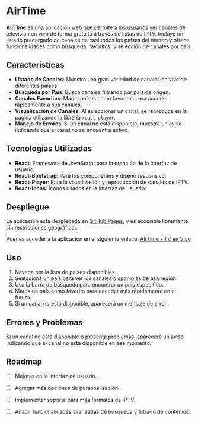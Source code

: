 # AirTime

**AirTime** es una aplicación web que permite a los usuarios ver canales de televisión en vivo de forma gratuita a través de listas de IPTV. Incluye un listado precargado de canales de casi todos los países del mundo y ofrece funcionalidades como búsqueda, favoritos, y selección de canales por país.

## Características

- **Listado de Canales**: Muestra una gran variedad de canales en vivo de diferentes países.
- **Búsqueda por País**: Busca canales filtrando por país de origen.
- **Canales Favoritos**: Marca países como favoritos para acceder rápidamente a sus canales.
- **Visualización de Canales**: Al seleccionar un canal, se reproduce en la página utilizando la librería `react-player`.
- **Manejo de Errores**: Si un canal no está disponible, muestra un aviso indicando que el canal no se encuentra activo.

## Tecnologías Utilizadas

- **React**: Framework de JavaScript para la creación de la interfaz de usuario.
- **React-Bootstrap**: Para los componentes y diseño responsivo.
- **React-Player**: Para la visualización y reproducción de canales de IPTV.
- **React-Icons**: Íconos usados en la interfaz de usuario.

## Despliegue

La aplicación está desplegada en [GitHub Pages](https://pages.github.com/), y es accesible libremente sin restricciones geográficas.

Puedes acceder a la aplicación en el siguiente enlace: [AirTime - TV en Vivo](URL_DE_TU_APP)

## Uso

1. Navega por la lista de países disponibles.
2. Selecciona un país para ver los canales disponibles de esa región.
3. Usa la barra de búsqueda para encontrar un país específico.
4. Marca un país como favorito para acceder más rápidamente en el futuro.
5. Si un canal no está disponible, aparecerá un mensaje de error.

## Errores y Problemas

Si un canal no está disponible o presenta problemas, aparecerá un aviso indicando que el canal no está disponible en ese momento.

## Roadmap

- [ ] Mejoras en la interfaz de usuario.
- [ ] Agregar más opciones de personalización.
- [ ] Implementar soporte para más formatos de IPTV.
- [ ] Añadir funcionalidades avanzadas de búsqueda y filtrado de contenido.


